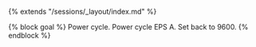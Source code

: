 {% extends "/sessions/_layout/index.md" %}

{% block goal %}
Power cycle. Power cycle EPS A. Set back to 9600.
{% endblock %}
